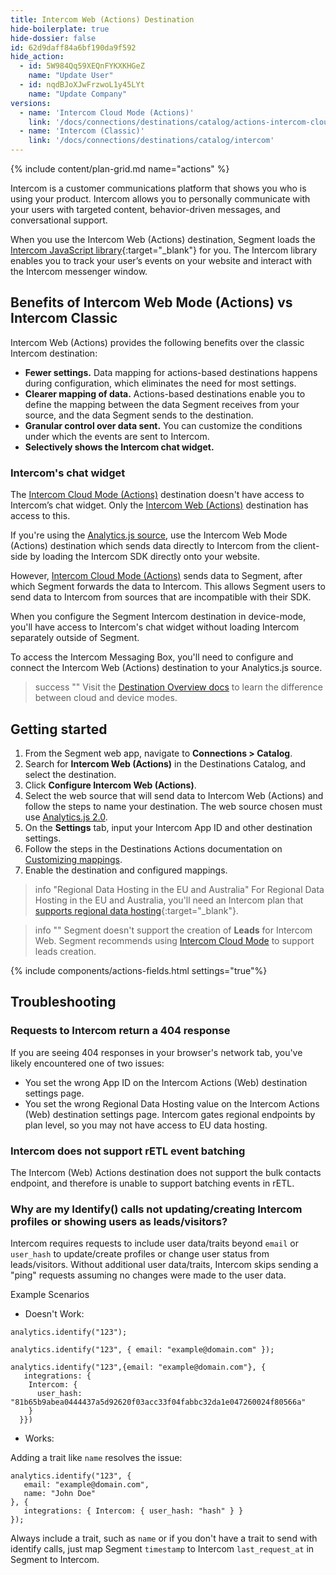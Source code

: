 ```yaml
---
title: Intercom Web (Actions) Destination
hide-boilerplate: true
hide-dossier: false
id: 62d9daff84a6bf190da9f592
hide_action:
  - id: 5W984Qq59XEQnFYKXKHGeZ
    name: "Update User"
  - id: nqdBJoXJwFrzwoL1y45LYt
    name: "Update Company"
versions:
  - name: 'Intercom Cloud Mode (Actions)'
    link: '/docs/connections/destinations/catalog/actions-intercom-cloud'
  - name: 'Intercom (Classic)'
    link: '/docs/connections/destinations/catalog/intercom'
---
```


{% include content/plan-grid.md name="actions" %}

Intercom is a customer communications platform that shows you who is using your product. Intercom allows you to personally communicate with your users with targeted content, behavior-driven messages, and conversational support.

When you use the Intercom Web (Actions) destination, Segment loads the [Intercom JavaScript library](https://developers.intercom.com/installing-intercom/docs/intercom-for-web){:target="_blank"} for you. The Intercom library enables you to track your user’s events on your website and interact with the Intercom messenger window.

## Benefits of Intercom Web Mode (Actions) vs Intercom Classic
Intercom Web (Actions) provides the following benefits over the classic Intercom destination:

- **Fewer settings.** Data mapping for actions-based destinations happens during configuration, which eliminates the need for most settings.
- **Clearer mapping of data.** Actions-based destinations enable you to define the mapping between the data Segment receives from your source, and the data Segment sends to the destination.
- **Granular control over data sent.** You can customize the conditions under which the events are sent to Intercom.
- **Selectively shows the Intercom chat widget.**
  
### Intercom's chat widget

The [Intercom Cloud Mode (Actions)](/docs/connections/destinations/catalog/actions-intercom-cloud/) destination doesn't have access to Intercom’s chat widget. Only the [Intercom Web (Actions)](/docs/connections/destinations/catalog/actions-intercom-web/) destination has access to this.

If you're using the [Analytics.js source](/docs/connections/sources/catalog/libraries/website/javascript/), use the Intercom Web Mode (Actions) destination which sends data directly to Intercom from the client-side by loading the Intercom SDK directly onto your website. 

However, [Intercom Cloud Mode (Actions)](/docs/connections/destinations/catalog/actions-intercom-cloud/) sends data to Segment, after which Segment forwards the data to Intercom. This allows Segment users to send data to Intercom from sources that are incompatible with their SDK. 

When you configure the Segment Intercom destination in device-mode, you'll have access to Intercom's chat widget without loading Intercom separately outside of Segment.

To access the Intercom Messaging Box, you'll need to configure and connect the Intercom Web (Actions) destination to your Analytics.js source.

> success ""
> Visit the [Destination Overview docs](/docs/connections/destinations/#connection-modes) to learn the difference between cloud and device modes.

## Getting started

1. From the Segment web app, navigate to **Connections > Catalog**.
2. Search for **Intercom Web (Actions)** in the Destinations Catalog, and select the destination.
3. Click **Configure Intercom Web (Actions)**.
4. Select the web source that will send data to Intercom Web (Actions) and follow the steps to name your destination. The web source chosen must use [Analytics.js 2.0](/docs/connections/sources/catalog/libraries/website/javascript/).
5. On the **Settings** tab, input your Intercom App ID and other destination settings.
6. Follow the steps in the Destinations Actions documentation on [Customizing mappings](/docs/connections/destinations/actions/#customize-mappings).
7. Enable the destination and configured mappings.

> info "Regional Data Hosting in the EU and Australia"
> For Regional Data Hosting in the EU and Australia, you'll need an Intercom plan that [supports regional data hosting](https://www.intercom.com/help/en/articles/5778275-additional-details-on-intercom-regional-data-hosting){:target="_blank"}.

> info ""
> Segment doesn't support the creation of **Leads** for Intercom Web. Segment recommends using [Intercom Cloud Mode](/docs/connections/destinations/catalog/actions-intercom-cloud/) to support leads creation.

{% include components/actions-fields.html settings="true"%}

## Troubleshooting

### Requests to Intercom return a 404 response
If you are seeing 404 responses in your browser's network tab, you've likely encountered one of two issues:

- You set the wrong App ID on the Intercom Actions (Web) destination settings page.
- You set the wrong Regional Data Hosting value on the Intercom Actions (Web) destination settings page. Intercom gates regional endpoints by plan level, so you may not have access to EU data hosting.

### Intercom does not support rETL event batching
The Intercom (Web) Actions destination does not support the bulk contacts endpoint, and therefore is unable to support batching events in rETL.

### Why are my Identify() calls not updating/creating Intercom profiles or showing users as leads/visitors?
Intercom requires requests to include user data/traits beyond `email` or `user_hash` to update/create profiles or change user status from leads/visitors. Without additional user data/traits, Intercom skips sending a "ping" requests assuming no changes were made to the user data.

Example Scenarios

* Doesn't Work:

```
analytics.identify("123");

analytics.identify("123", { email: "example@domain.com" });

analytics.identify("123",{email: "example@domain.com"}, {
   integrations: {
    Intercom: {
      user_hash: "81b65b9abea0444437a5d92620f03acc33f04fabbc32da1e047260024f80566a"
    }
  }})
```

* Works:
  
Adding a trait like `name` resolves the issue:

```
analytics.identify("123", {
   email: "example@domain.com",
   name: "John Doe"
}, {
   integrations: { Intercom: { user_hash: "hash" } }
});
```

Always include a trait, such as `name` or if you don't have a trait to send with identify calls, just map Segment `timestamp` to Intercom `last_request_at` in Segment to Intercom.
